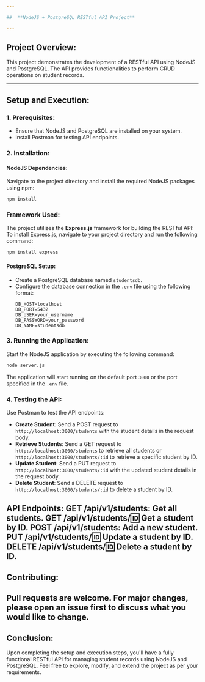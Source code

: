 ```yaml
---

##  **NodeJS + PostgreSQL RESTful API Project**

---
```


## Project Overview:

This project demonstrates the development of a RESTful API using NodeJS and PostgreSQL. The API provides functionalities to perform CRUD operations on student records.

---

## Setup and Execution:

### 1. Prerequisites:
- Ensure that NodeJS and PostgreSQL are installed on your system.
- Install Postman for testing API endpoints.

### 2. Installation:

#### NodeJS Dependencies:
Navigate to the project directory and install the required NodeJS packages using npm:
```bash
npm install
```

### Framework Used:
The project utilizes the **Express.js** framework for building the RESTful API:
To install Express.js, navigate to your project directory and run the following command:
```bash
npm install express
```

#### PostgreSQL Setup:
- Create a PostgreSQL database named `studentsdb`.
- Configure the database connection in the `.env` file using the following format:
  ```
  DB_HOST=localhost
  DB_PORT=5432
  DB_USER=your_username
  DB_PASSWORD=your_password
  DB_NAME=studentsdb
  ```

### 3. Running the Application:
Start the NodeJS application by executing the following command:
```bash
node server.js
```
The application will start running on the default port `3000` or the port specified in the `.env` file.

### 4. Testing the API:
Use Postman to test the API endpoints:

- **Create Student**: Send a POST request to `http://localhost:3000/students` with the student details in the request body.
- **Retrieve Students**: Send a GET request to `http://localhost:3000/students` to retrieve all students or `http://localhost:3000/students/:id` to retrieve a specific student by ID.
- **Update Student**: Send a PUT request to `http://localhost:3000/students/:id` with the updated student details in the request body.
- **Delete Student**: Send a DELETE request to `http://localhost:3000/students/:id` to delete a student by ID.

API Endpoints:
GET /api/v1/students: Get all students.
GET /api/v1/students/:id: Get a student by ID.
POST /api/v1/students: Add a new student.
PUT /api/v1/students/:id: Update a student by ID.
DELETE /api/v1/students/:id: Delete a student by ID.
---

## Contributing:
Pull requests are welcome. For major changes, please open an issue first to discuss what you would like to change.
---

## Conclusion:

Upon completing the setup and execution steps, you'll have a fully functional RESTful API for managing student records using NodeJS and PostgreSQL. Feel free to explore, modify, and extend the project as per your requirements.

